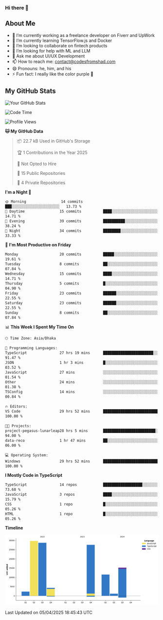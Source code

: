 ### Hi there 👋

## About Me
- 🔭 I’m currently working as a freelance developer on Fiverr and UpWork
- 🌱 I’m currently learning TensorFlow.js and Docker
- 👯 I’m looking to collaborate on fintech products
- 🤔 I’m looking for help with ML and LLM
- 💬 Ask me about UI/UX Development
- 📫 How to reach me: contact@codesfromshad.com
- 😄 Pronouns: he, him, and his
- ⚡ Fun fact: I really like the color purple 💜

## My GitHub Stats

![Your GitHub Stats](https://github-readme-stats.vercel.app/api?username=codesfromshad&show_icons=true&theme=midnight-purple)

<!--START_SECTION:waka-->
![Code Time](http://img.shields.io/badge/Code%20Time-801%20hrs%2027%20mins-blue)

![Profile Views](http://img.shields.io/badge/Profile%20Views-23-blue)

**🐱 My GitHub Data** 

> 📦 22.7 kB Used in GitHub's Storage 
 > 
> 🏆 1 Contributions in the Year 2025
 > 
> 🚫 Not Opted to Hire
 > 
> 📜 15 Public Repositories 
 > 
> 🔑 4 Private Repositories 
 > 
**I'm a Night 🦉** 

```text
🌞 Morning                14 commits          ███░░░░░░░░░░░░░░░░░░░░░░   13.73 % 
🌆 Daytime                15 commits          ████░░░░░░░░░░░░░░░░░░░░░   14.71 % 
🌃 Evening                39 commits          ██████████░░░░░░░░░░░░░░░   38.24 % 
🌙 Night                  34 commits          ████████░░░░░░░░░░░░░░░░░   33.33 % 
```
📅 **I'm Most Productive on Friday** 

```text
Monday                   20 commits          █████░░░░░░░░░░░░░░░░░░░░   19.61 % 
Tuesday                  8 commits           ██░░░░░░░░░░░░░░░░░░░░░░░   07.84 % 
Wednesday                15 commits          ████░░░░░░░░░░░░░░░░░░░░░   14.71 % 
Thursday                 5 commits           █░░░░░░░░░░░░░░░░░░░░░░░░   04.90 % 
Friday                   23 commits          ██████░░░░░░░░░░░░░░░░░░░   22.55 % 
Saturday                 23 commits          ██████░░░░░░░░░░░░░░░░░░░   22.55 % 
Sunday                   8 commits           ██░░░░░░░░░░░░░░░░░░░░░░░   07.84 % 
```


📊 **This Week I Spent My Time On** 

```text
🕑︎ Time Zone: Asia/Dhaka

💬 Programming Languages: 
TypeScript               27 hrs 19 mins      ███████████████████████░░   91.47 % 
JSON                     1 hr 3 mins         █░░░░░░░░░░░░░░░░░░░░░░░░   03.52 % 
JavaScript               27 mins             ░░░░░░░░░░░░░░░░░░░░░░░░░   01.54 % 
Other                    24 mins             ░░░░░░░░░░░░░░░░░░░░░░░░░   01.38 % 
TSConfig                 14 mins             ░░░░░░░░░░░░░░░░░░░░░░░░░   00.84 % 

🔥 Editors: 
VS Code                  29 hrs 52 mins      █████████████████████████   100.00 % 

🐱‍💻 Projects: 
project-pegasus-lunarleap28 hrs 5 mins       ████████████████████████░   94.00 % 
data-reco                1 hr 47 mins        ██░░░░░░░░░░░░░░░░░░░░░░░   06.00 % 

💻 Operating System: 
Windows                  29 hrs 52 mins      █████████████████████████   100.00 % 
```

**I Mostly Code in TypeScript** 

```text
TypeScript               14 repos            ██████████████████░░░░░░░   73.68 % 
JavaScript               3 repos             ████░░░░░░░░░░░░░░░░░░░░░   15.79 % 
CSS                      1 repo              █░░░░░░░░░░░░░░░░░░░░░░░░   05.26 % 
HTML                     1 repo              █░░░░░░░░░░░░░░░░░░░░░░░░   05.26 % 
```



**Timeline**

![Lines of Code chart](https://raw.githubusercontent.com/codesfromshad/codesfromshad/main/assets/bar_graph.png)


 Last Updated on 05/04/2025 18:45:43 UTC
<!--END_SECTION:waka-->

<!--
**codesfromshad/codesfromshad** is a ✨ _special_ ✨ repository because its `README.md` (this file) appears on your GitHub profile.

Here are some ideas to get you started:

- 🔭 I’m currently working on ...
- 🌱 I’m currently learning ...
- 👯 I’m looking to collaborate on ...
- 🤔 I’m looking for help with ...
- 💬 Ask me about ...
- 📫 How to reach me: ...
- 😄 Pronouns: ...
- ⚡ Fun fact: ...
-->
